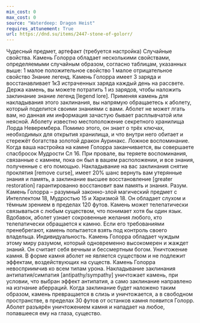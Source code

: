 ```yaml
---
min_cost: 0
max_cost: 0
source: "Waterdeep: Dragon Heist"
requires_attunement: True
url: https://dnd.su/items/2447-stone-of-golorr/
---
```


Чудесный предмет, артефакт (требуется настройка)
Случайные свойства. Камень Голорра обладает несколькими свойствами, определяемыми случайным образом, согласно таблицам, указанных выше:
1 малое положительное свойство
1 малое отрицательное свойство
Знание легенд. Камень Голорра имеет 3 заряда и восстанавливает 1к3 истраченных заряда каждый день на рассвете. Держа камень, вы можете потратить 1 из зарядов, чтобы наложить заклинание знание легенд [legend lore].
Применяя камень для накладывания этого заклинания, вы напрямую обращаетесь к аболету, который поделится своими знаниями с вами. Аболет не может лгать вам, но данная им информация зачастую бывает расплывчатой или неясной.
Аболету известно местоположение секретного хранилища Лорда Неверембера. Помимо этого, он знает о трёх ключах, необходимых для открытия хранилища, и что внутри него обитает и стережёт богатства золотой дракон Ауринакс.
Ложное воспоминание. Когда ваша настройка на камне Голорра заканчивается, вы совершаете спасбросок Мудрости Сл 16. При провале, вы теряете воспоминания, связанные с камнем, пока он был в вашем расположении, и все знания, полученные с его помощью. Накладывание на вас заклинания снятие проклятия [remove curse], имеет 20% шанс вернуть вам утерянные знания и память, а заклинание высшее восстановление [greater restoration] гарантированно восстановит вам память и знания.
Разум. Камень Голорра – разумный законно-злой магический предмет с Интеллектом 18, Мудростью 15 и Харизмой 18. Он обладает слухом и тёмным зрением в пределах 120 футов. Камень может телепатически связываться с любым существом, что понимает хотя бы один язык. Вдобавок, аболет узнает сокровенные желания любого, кто телепатически обращается к камню.
Если его требованиями пренебрегают, камень попытается взять под контроль своего владельца.
Индивидуальность. Камень Голорра обладает чуждым этому миру разумом, который одновременно высокомерен и жаждет знаний. Он считает себя вечным и бессмертным богом.
Уничтожение камня. В форме камня аболет не является существом и не подлежит эффектам, воздействующих на существ. Камень Голорра невосприимчив ко всем типам урона. Накладывание заклинания антипатия/симпатия [antipathy/sympathy] уничтожает камень, при условии, что выбран эффект антипатия, а само заклинание направлено на изгнание аберраций. Когда заклинание будет наложено таким образом, камень превращается в слизь и уничтожается, а в свободном пространстве, в пределах 30 футов от останков камня появится Голорр. Аболет разъярён уничтожением камня и нападает на любое, попавшееся ему на глаза, существо.